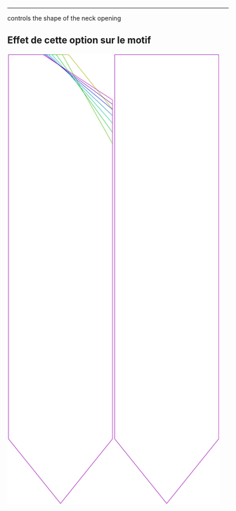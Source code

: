 ---

controls the shape of the neck opening


## Effet de cette option sur le motif
![Cette image montre l'effet de cette option en superposant plusieurs variantes qui ont une valeur différente pour cette option](walburga_neckoratio_sample.svg "Effet de cette option sur le motif")